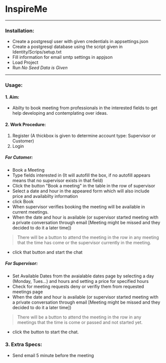 # InspireMe


------------

### Installation:
- Create a postgresql user with given credentials in appsettings.json
- Create a postgresql database using the script given in Identity/Scrips/setup.txt
- Fill information for email smtp settings in appjson
- Load Project
- Run
*No Seed Data is Given*

------------
### Usage:
#### 1. Aim:
- Abilty to book meeting from professionals in the interested fields to get help developing and contemplating over ideas.

#### 2. Work  Procedure:
1.  Register (A thickbox is given to determine account type: Supervisor or Customer)
2. Login

##### For Cutomer:
- Book a Meeting
- Type fields interested in (It will autofill the box, if no autofill appears means that no supervisor exists in that field)
- Click the button "Book a meeting" in the table in the row of supervisor
- Select a date and hour in the appeared form which will also include price and availabilty information
- click Book
- When supervisor verifies booking the meeting will be available in current meetings.
- When the date and hour is available (or supervisor started meeting with a private conversation through email [Meeting might be missed and they decided to do it a later time])
> There will be a button to attend the meeting in the row in any meeting that the time has come or the supervisor currently in the meeting.

- click that button and start the chat

##### For Supervisor:
- Set Available Dates from the avaialable dates page by selecting a day (Monday, Tues...) and hours and setting a price for specified hours
- Check for meeting requests deny or verifiy them from requested meetings page
- When the date and hour is available (or supervisor started meeting with a private conversation through email [Meeting might be missed and they decided to do it a later time])

> There will be a button to attend the meeting in the row in any meetings that the time is come or passed and not started yet.

- click the button to start the chat.

### 3. Extra Specs:
- Send email  5 minute before the meeting
